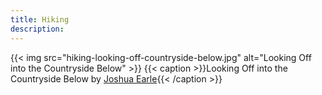 ```yaml
---
title: Hiking
description:
---
```

{{< img src="hiking-looking-off-countryside-below.jpg" alt="Looking Off into the Countryside Below" >}}
{{< caption >}}Looking Off into the Countryside Below by [Joshua Earle](https://unsplash.com/photos/kpAXYoXSeuY){{< /caption >}}